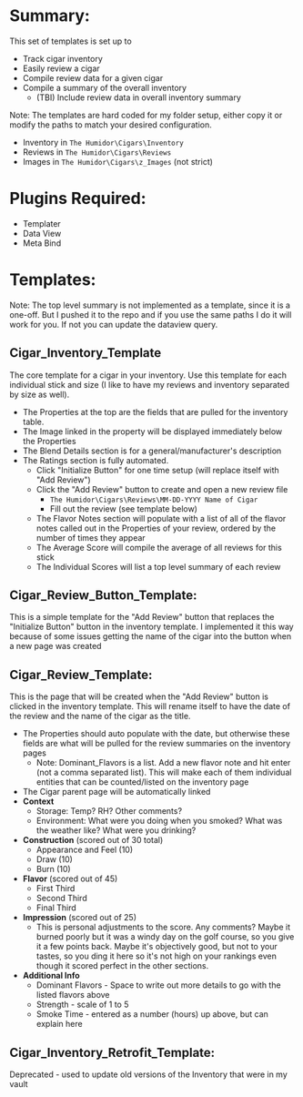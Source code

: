 # **Summary**:
This set of templates is set up to
- Track cigar inventory
- Easily review a cigar
- Compile review data for a given cigar
- Compile a summary of the overall inventory
	- (TBI) Include review data in overall inventory summary

Note: The templates are hard coded for my folder setup, either copy it or modify the paths to match your desired configuration.
- Inventory in `The Humidor\Cigars\Inventory`
- Reviews in `The Humidor\Cigars\Reviews`
- Images in `The Humidor\Cigars\z_Images` (not strict)
# **Plugins Required**:
- Templater
- Data View
- Meta Bind
# **Templates**:
Note: The top level summary is not implemented as a template, since it is a one-off. But I pushed it to the repo and if you use the same paths I do it will work for you. If not you can update the dataview query.
## **Cigar_Inventory_Template**
The core template for a cigar in your inventory. Use this template for each individual stick and size (I like to have my reviews and inventory separated by size as well). 
- The Properties at the top are the fields that are pulled for the inventory table.
- The Image linked in the property will be displayed immediately below the Properties
- The Blend Details section is for a general/manufacturer's description
- The Ratings section is fully automated. 
	- Click "Initialize Button" for one time setup (will replace itself with "Add Review")
	- Click the "Add Review" button to create and open a new review file
		- `The Humidor\Cigars\Reviews\MM-DD-YYYY Name of Cigar`
		- Fill out the review (see template below)
	- The Flavor Notes section will populate with a list of all of the flavor notes called out in the Properties of your review, ordered by the number of times they appear
	- The Average Score will compile the average of all reviews for this stick
	- The Individual Scores will list a top level summary of each review
## **Cigar_Review_Button_Template**:
This is a simple template for the "Add Review" button that replaces the "Initialize Button" button in the inventory template. I implemented it this way because of some issues getting the name of the cigar into the button when a new page was created
## **Cigar_Review_Template**:
This is the page that will be created when the "Add Review" button is clicked in the inventory template. This will rename itself to have the date of the review and the name of the cigar as the title.
- The Properties should auto populate with the date, but otherwise these fields are what will be pulled for the review summaries on the inventory pages
	- Note: Dominant_Flavors is a list. Add a new flavor note and hit enter (not a comma separated list). This will make each of them individual entities that can be counted/listed on the inventory page
- The Cigar parent page will be automatically linked
- **Context** 
	- Storage: Temp? RH? Other comments?
	- Environment: What were you doing when you smoked? What was the weather like? What were you drinking?
- **Construction** (scored out of 30 total)
	- Appearance and Feel (10)
	- Draw (10)
	- Burn (10)
- **Flavor** (scored out of 45)
	- First Third
	- Second Third
	- Final Third
- **Impression** (scored out of 25)
	- This is personal adjustments to the score. Any comments? Maybe it burned poorly but it was a windy day on the golf course, so you give it a few points back. Maybe it's objectively good, but not to your tastes, so you ding it here so it's not high on your rankings even though it scored perfect in the other sections.
- **Additional Info**
	- Dominant Flavors - Space to write out more details to go with the listed flavors above
	- Strength - scale of 1 to 5
	- Smoke Time - entered as a number (hours) up above, but can explain here
## **Cigar_Inventory_Retrofit_Template**: 
Deprecated - used to update old versions of the Inventory that were in my vault